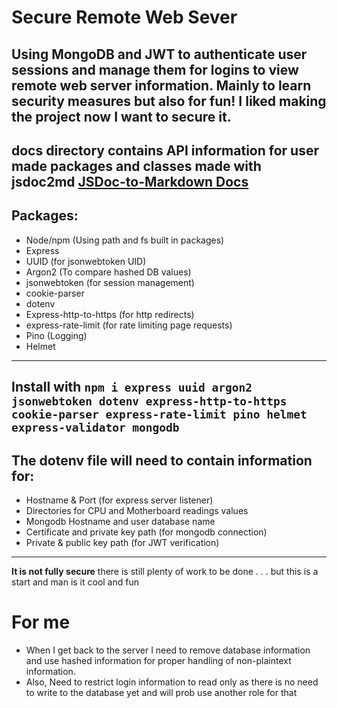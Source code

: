# Secure Remote Web Sever #
Using MongoDB and JWT to authenticate user sessions and manage them for logins to view remote web server information. Mainly to learn security measures but also for fun! I liked making the project now I want to secure it.
---
**docs** directory contains API information for user made packages and classes made with jsdoc2md [JSDoc-to-Markdown Docs](https://www.npmjs.com/package/jsdoc-to-markdown)
---
## Packages:
- Node/npm (Using path and fs built in packages)
- Express 
- UUID (for jsonwebtoken UID)
- Argon2 (To compare hashed DB values)
- jsonwebtoken (for session management)
- cookie-parser
- dotenv
- Express-http-to-https (for http redirects) 
- express-rate-limit (for rate limiting page requests)
- Pino (Logging)
- Helmet
---
Install with `npm i express uuid argon2 jsonwebtoken dotenv express-http-to-https cookie-parser express-rate-limit pino helmet express-validator mongodb`
---
## The dotenv file will need to contain information for:
- Hostname & Port (for express server listener)
- Directories for CPU and Motherboard readings values
- Mongodb Hostname and user database name
- Certificate and private key path (for mongodb connection)
- Private & public key path (for JWT verification)
---
**It is not fully secure** there is still plenty of work to be done . . . but this is a start and man is it cool and fun
# For me # 
- When I get back to the server I need to remove database information and use hashed information for proper handling of non-plaintext information. 
- Also, Need to restrict login information to read only as there is no need to write to the database yet and will prob use another role for that

